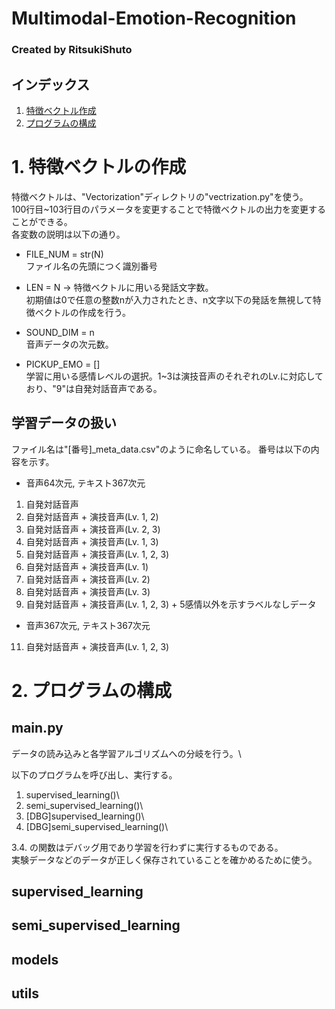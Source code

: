 # Multimodal-Emotion-Recognition
### Created by RitsukiShuto

## インデックス
1. [特徴ベクトル作成](#1)
2. [プログラムの構成](#2)

# 1. 特徴ベクトルの作成
特徴ベクトルは、"Vectorization"ディレクトリの"vectrization.py"を使う。\
100行目~103行目のパラメータを変更することで特徴ベクトルの出力を変更することができる。\
各変数の説明は以下の通り。

- FILE_NUM = str(N)\
ファイル名の先頭につく識別番号

- LEN = N -> 特徴ベクトルに用いる発話文字数。\
初期値は0で任意の整数nが入力されたとき、n文字以下の発話を無視して特徴ベクトルの作成を行う。

- SOUND_DIM = n\
音声データの次元数。

- PICKUP_EMO = []\
学習に用いる感情レベルの選択。1~3は演技音声のそれぞれのLv.に対応しており、"9"は自発対話音声である。

## 学習データの扱い
ファイル名は"[番号]_meta_data.csv"のように命名している。
番号は以下の内容を示す。

- 音声64次元, テキスト367次元
1. 自発対話音声
2. 自発対話音声 + 演技音声(Lv. 1, 2)
3. 自発対話音声 + 演技音声(Lv. 2, 3)
4. 自発対話音声 + 演技音声(Lv. 1, 3)
5. 自発対話音声 + 演技音声(Lv. 1, 2, 3)
6. 自発対話音声 + 演技音声(Lv. 1)
7. 自発対話音声 + 演技音声(Lv. 2)
8. 自発対話音声 + 演技音声(Lv. 3)
9. 自発対話音声 + 演技音声(Lv. 1, 2, 3) + 5感情以外を示すラベルなしデータ

- 音声367次元, テキスト367次元
11. 自発対話音声 + 演技音声(Lv. 1, 2, 3)

# 2. プログラムの構成
## main.py
データの読み込みと各学習アルゴリズムへの分岐を行う。\

以下のプログラムを呼び出し、実行する。
1. supervised_learning()\
2. semi_supervised_learning()\
3. [DBG]supervised_learning()\
4. [DBG]semi_supervised_learning()\

3.4. の関数はデバッグ用であり学習を行わずに実行するものである。\
実験データなどのデータが正しく保存されていることを確かめるために使う。

## supervised_learning

## semi_supervised_learning

## models

## utils
